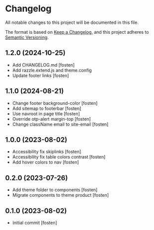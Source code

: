 # Changelog

All notable changes to this project will be documented in this file.

The format is based on [Keep a Changelog](https://keepachangelog.com/en/1.0.0/),
and this project adheres to [Semantic Versioning](https://semver.org/spec/v2.0.0.html).

<!-- You should *NOT* be adding new change log entries to this file. You should create a file in the news directory instead. For helpful instructions, please see: https://6.docs.plone.org/volto/developer-guidelines/contributing.html#create-a-pull-request -->

<!-- towncrier release notes start -->

## 1.2.0 (2024-10-25)

- Add CHANGELOG.md [fosten]
- Add razzle.extend.js and theme.config
- Update footer links [fosten]

## 1.1.0 (2024-08-21)

- Change footer background-color [fosten]
- Add sitemap to footerbar [fosten]
- Use navroot in page title [fosten]
- Override otp-alert margin-top [fosten]
- Change className email to site-email [fosten]

## 1.0.0 (2023-08-02)

- Accessibility fix skiplinks [fosten]
- Accessibility fix table colors contrast [fosten]
- Add hover colors to nav [fosten]

## 0.2.0 (2023-07-26)

- Add theme folder to components [fosten]
- Migrate components to theme product [fosten]

## 0.1.0 (2023-08-02)

- Initial commit [fosten]
